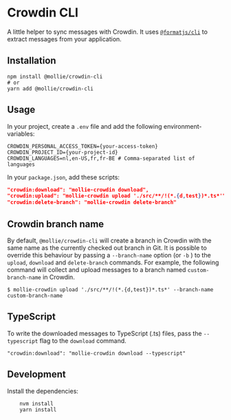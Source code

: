 # Crowdin CLI

A little helper to sync messages with Crowdin. It uses [`@formatjs/cli`](https://formatjs.io/docs/tooling/cli/) to extract messages from your application.

## Installation

```shell
npm install @mollie/crowdin-cli
# or
yarn add @mollie/crowdin-cli
```

## Usage

In your project, create a `.env` file and add the following environment-variables:

```shell
CROWDIN_PERSONAL_ACCESS_TOKEN={your-access-token}
CROWDIN_PROJECT_ID={your-project-id}
CROWDIN_LANGUAGES=nl,en-US,fr,fr-BE # Comma-separated list of languages
```

In your `package.json`, add these scripts:

```json
"crowdin:download": "mollie-crowdin download",
"crowdin:upload": "mollie-crowdin upload './src/**/!(*.{d,test})*.ts*'", // Adjust glob-pattern if necessary
"crowdin:delete-branch": "mollie-crowdin delete-branch"
```

## Crowdin branch name

By default, `@mollie/crowdin-cli` will create a branch in Crowdin with the same name as the currently checked out branch in Git. It is possible to override this behaviour by passing a `--branch-name` option (or `-b` ) to the `upload`, `download` and `delete-branch` commands. For example, the following command will collect and upload messages to a branch named `custom-branch-name` in Crowdin.

```shell
$ mollie-crowdin upload './src/**/!(*.{d,test})*.ts*' --branch-name custom-branch-name
```

## TypeScript

To write the downloaded messages to TypeScript (.ts) files, pass the `--typescript` flag to the `download` command.

```shell
"crowdin:download": "mollie-crowdin download --typescript"
```

## Development

Install the dependencies:

```shell
    nvm install
    yarn install
```